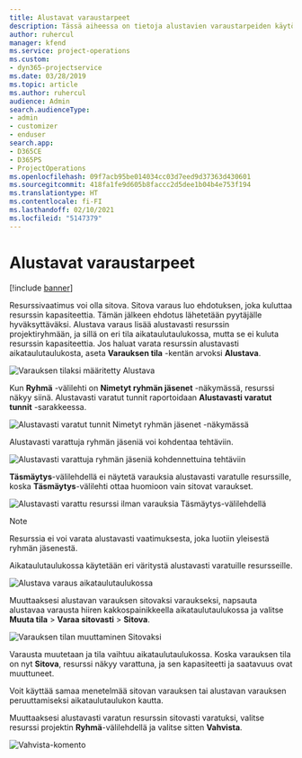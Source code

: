 ```yaml
---
title: Alustavat varaustarpeet
description: Tässä aiheessa on tietoja alustavien varaustarpeiden käytöstä.
author: ruhercul
manager: kfend
ms.service: project-operations
ms.custom:
- dyn365-projectservice
ms.date: 03/28/2019
ms.topic: article
ms.author: ruhercul
audience: Admin
search.audienceType:
- admin
- customizer
- enduser
search.app:
- D365CE
- D365PS
- ProjectOperations
ms.openlocfilehash: 09f7acb95be014034cc03d7eed9d37363d430601
ms.sourcegitcommit: 418fa1fe9d605b8faccc2d5dee1b04b4e753f194
ms.translationtype: HT
ms.contentlocale: fi-FI
ms.lasthandoff: 02/10/2021
ms.locfileid: "5147379"
---
```

# <a name="soft-book-requirements"></a>Alustavat varaustarpeet

[!include [banner](../includes/psa-now-project-operations.md)]

Resurssivaatimus voi olla sitova. Sitova varaus luo ehdotuksen, joka kuluttaa resurssin kapasiteettia. Tämän jälkeen ehdotus lähetetään pyytäjälle hyväksyttäväksi. Alustava varaus lisää alustavasti resurssin projektiryhmään, ja sillä on eri tila aikataulutaulukossa, mutta se ei kuluta resurssin kapasiteettia. Jos haluat varata resurssin alustavasti aikataulutaulukosta, aseta **Varauksen tila** -kentän arvoksi **Alustava**.

![Varauksen tilaksi määritetty Alustava](media/Resource-Management-image77.png)

Kun **Ryhmä** -välilehti on **Nimetyt ryhmän jäsenet** -näkymässä, resurssi näkyy siinä. Alustavasti varatut tunnit raportoidaan **Alustavasti varatut tunnit** -sarakkeessa.

![Alustavasti varatut tunnit Nimetyt ryhmän jäsenet -näkymässä](media/Resource-Management-image78.png)

Alustavasti varattuja ryhmän jäseniä voi kohdentaa tehtäviin.

![Alustavasti varattuja ryhmän jäseniä kohdennettuina tehtäviin](media/Resource-Management-image79.png)

**Täsmäytys**-välilehdellä ei näytetä varauksia alustavasti varatulle resurssille, koska **Täsmäytys**-välilehti ottaa huomioon vain sitovat varaukset.

![Alustavasti varattu resurssi ilman varauksia Täsmäytys-välilehdellä](media/Resource-Management-image80.png)

> [!NOTE]
> Resurssia ei voi varata alustavasti vaatimuksesta, joka luotiin yleisestä ryhmän jäsenestä.

Aikataulutaulukossa käytetään eri väritystä alustavasti varatuille resursseille.

![Alustava varaus aikataulutaulukossa](media/Resource-Management-image81.png)

Muuttaaksesi alustavan varauksen sitovaksi varaukseksi, napsauta alustavaa varausta hiiren kakkospainikkeella aikataulutaulukossa ja valitse **Muuta tila** \> **Varaa sitovasti** \> **Sitova**.

![Varauksen tilan muuttaminen Sitovaksi](media/Resource-Management-image82.png)

Varausta muutetaan ja tila vaihtuu aikataulutaulukossa. Koska varauksen tila on nyt **Sitova**, resurssi näkyy varattuna, ja sen kapasiteetti ja saatavuus ovat muuttuneet.

Voit käyttää samaa menetelmää sitovan varauksen tai alustavan varauksen peruuttamiseksi aikataulutaulukon kautta.

Muuttaaksesi alustavasti varatun resurssin sitovasti varatuksi, valitse resurssi projektin **Ryhmä**-välilehdellä ja valitse sitten **Vahvista**.

![Vahvista-komento](media/Resource-Management-image83.png)
